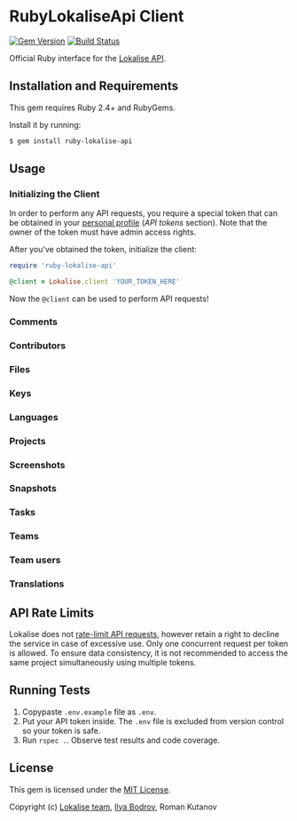 # RubyLokaliseApi Client

[![Gem Version](https://badge.fury.io/rb/ruby-lokalise-api.svg)](https://badge.fury.io/rb/ruby-lokalise-api)
[![Build Status](https://travis-ci.org/lokalise/ruby-lokalise-api.svg?branch=master)](https://travis-ci.org/lokalise/ruby-lokalise-api)

Official Ruby interface for the [Lokalise API](https://lokalise.co/api2docs/ruby/).

## Installation and Requirements

This gem requires Ruby 2.4+ and RubyGems.

Install it by running:

```bash
$ gem install ruby-lokalise-api
```

## Usage

### Initializing the Client

In order to perform any API requests, you require a special token that can be obtained in your [personal profile](https://lokalise.co/profile#apitokens) (*API tokens* section). Note that the owner of the token must have admin access rights.

After you've obtained the token, initialize the client:

```ruby
require 'ruby-lokalise-api'

@client = Lokalise.client 'YOUR_TOKEN_HERE'
```

Now the `@client` can be used to perform API requests!

### Comments

### Contributors

### Files

### Keys

### Languages

### Projects

### Screenshots

### Snapshots

### Tasks

### Teams

### Team users

### Translations

## API Rate Limits

Lokalise does not [rate-limit API requests](https://lokalise.co/api2docs/ruby/#resource-rate-limits), however retain a right to decline the service in case of excessive use. Only one concurrent request per token is allowed. To ensure data consistency, it is not recommended to access the same project simultaneously using multiple tokens.

## Running Tests

1. Copypaste `.env.example` file as `.env`.
2. Put your API token inside. The `.env` file is excluded from version control so your token is safe.
3. Run `rspec .`. Observe test results and code coverage.

## License

This gem is licensed under the [MIT License](https://github.com/lokalise/ruby-lokalise-api/blob/master/LICENSE).

Copyright (c) [Lokalise team](http://lokalise.co), [Ilya Bodrov](http://bodrovis.tech), Roman Kutanov